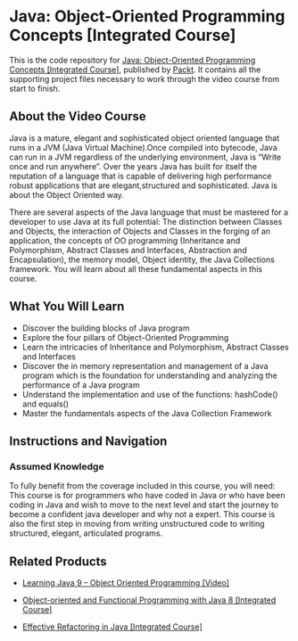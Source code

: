 # Java: Object-Oriented Programming Concepts [Integrated Course]
This is the code repository for [Java: Object-Oriented Programming Concepts [Integrated Course]](https://www.packtpub.com/application-development/java-object-oriented-programming-concepts-integrated-course?utm_source=github&utm_medium=repository&utm_campaign=9781788296106), published by [Packt](https://www.packtpub.com/?utm_source=github). It contains all the supporting project files necessary to work through the video course from start to finish.
## About the Video Course
Java is a mature, elegant and sophisticated object oriented language that runs in a JVM (Java Virtual Machine).Once compiled into bytecode, Java can run in a JVM regardless of the underlying environment, Java is “Write once and run anywhere”. Over the years Java has built for itself the reputation of a language that is capable of delivering high performance robust applications that are elegant,structured and sophisticated. Java is about the Object Oriented way.

There are several aspects of the Java language that must be mastered for a developer to use Java at its full potential: The distinction between Classes and Objects, the interaction of Objects and Classes in the forging of an application, the concepts of OO programming (Inheritance and Polymorphism, Abstract Classes and Interfaces, Abstraction and Encapsulation), the memory model, Object identity, the Java Collections framework. 
You will learn about all these fundamental aspects in this course.

<H2>What You Will Learn</H2>
<DIV class=book-info-will-learn-text>
<UL>
<LI>Discover the building blocks of Java program 
<LI>Explore the four pillars of Object-Oriented Programming 
<LI>Learn the intricacies of Inheritance and Polymorphism, Abstract Classes and Interfaces&nbsp; 
<LI>Discover the in memory<SPAN style="BACKGROUND-COLOR: transparent"> representation and management of a Java program which is the foundation for understanding and analyzing the performance of a Java program</SPAN> 
<LI>Understand the implementation and use of the functions: hashCode() and equals()&nbsp; 
<LI>Master the fundamentals aspects of the Java Collection Framework </LI></UL></DIV>

## Instructions and Navigation
### Assumed Knowledge
To fully benefit from the coverage included in this course, you will need:<br/>
This course is for programmers who have coded in Java or who have been coding in Java and wish to move to the next level and start the journey to become a confident java developer and why not a expert. This course is also the first step in moving from writing unstructured code to writing structured, elegant, articulated programs.

## Related Products
* [Learning Java 9 – Object Oriented Programming [Video]](https://www.packtpub.com/application-development/learning-java-9-–-object-oriented-programming-video?utm_source=github&utm_medium=repository&utm_campaign=9781788623933)

* [Object-oriented and Functional Programming with Java 8 [Integrated Course]](https://www.packtpub.com/application-development/object-oriented-and-functional-programming-java-8-integrated-course?utm_source=github&utm_medium=repository&utm_campaign=9781788294027)

* [Effective Refactoring in Java [Integrated Course]](https://www.packtpub.com/application-development/effective-refactoring-java-integrated-course?utm_source=github&utm_medium=repository&utm_campaign=9781788291927)

